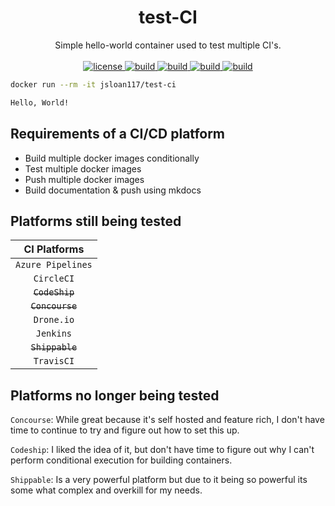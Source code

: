 <h1 align="center">
  test-CI
</h1>

<p align="center">
  Simple hello-world container used to test multiple CI's.
  <br/><br/>

  <a href="https://github.com/jsloan117/test-CI/blob/master/LICENSE">
    <img alt="license" src="https://img.shields.io/badge/License-GPLv3-blue.svg" />
  </a>
  <a href="https://dev.azure.com/jsloan117/docker-containers/_build/latest?definitionId=7&branchName=dev">
    <img alt="build" src="https://dev.azure.com/jsloan117/docker-containers/_apis/build/status/test-CI?branchName=dev" />
  </a>
  <a href="https://circleci.com/gh/jsloan117/test-CI/tree/dev">
    <img alt="build" src="https://circleci.com/gh/jsloan117/test-CI/tree/dev.svg?style=svg" />
  </a>
  <a href="http://drone.macksarchive.com/jsloan117/test-CI">
    <img alt="build" src="http://drone.macksarchive.com/api/badges/jsloan117/test-CI/status.svg?ref=refs/heads/dev" />
  </a>
  <a href="https://travis-ci.org/jsloan117/test-CI">
    <img alt="build" src="https://travis-ci.org/jsloan117/test-CI.svg?branch=dev" />
  </a>
</p>

``` bash
docker run --rm -it jsloan117/test-ci

Hello, World!

```

## Requirements of a CI/CD platform

* Build multiple docker images conditionally
* Test multiple docker images
* Push multiple docker images
* Build documentation & push using mkdocs

## Platforms still being tested

| CI Platforms       |
|:------------------:|
| `Azure Pipelines`  |
| `CircleCI`         |
|<s> `CodeShip`</s>  |
|<s> `Concourse`</s> |
| `Drone.io`         |
| `Jenkins`          |
|<s> `Shippable`</s> |
| `TravisCI`         |

## Platforms no longer being tested

`Concourse`: While great because it's self hosted and feature rich, I don't have time to continue to try and figure out how to set this up.

`Codeship`: I liked the idea of it, but don't have time to figure out why I can't perform conditional execution for building containers.

`Shippable`: Is a very powerful platform but due to it being so powerful its some what complex and overkill for my needs.

